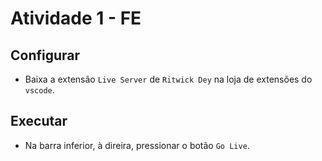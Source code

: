 # Atividade 1 - FE

## Configurar

- Baixa a extensão `Live Server` de `Ritwick Dey` na loja de extensões do `vscode`.

## Executar

- Na barra inferior, à direira, pressionar o botão `Go Live`.